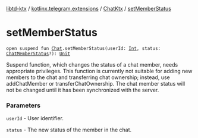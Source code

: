 [libtd-ktx](../../index.md) / [kotlinx.telegram.extensions](../index.md) / [ChatKtx](index.md) / [setMemberStatus](./set-member-status.md)

# setMemberStatus

`open suspend fun `[`Chat`](https://tdlibx.github.io/td/docs/org/drinkless/td/libcore/telegram/TdApi/Chat.html)`.setMemberStatus(userId: `[`Int`](https://kotlinlang.org/api/latest/jvm/stdlib/kotlin/-int/index.html)`, status: `[`ChatMemberStatus`](https://tdlibx.github.io/td/docs/org/drinkless/td/libcore/telegram/TdApi/ChatMemberStatus.html)`?): `[`Unit`](https://kotlinlang.org/api/latest/jvm/stdlib/kotlin/-unit/index.html)

Suspend function, which changes the status of a chat member, needs appropriate privileges. This
function is currently not suitable for adding new members to the chat and transferring chat
ownership; instead, use addChatMember or transferChatOwnership. The chat member status will not be
changed until it has been synchronized with the server.

### Parameters

`userId` - User identifier.

`status` - The new status of the member in the chat.